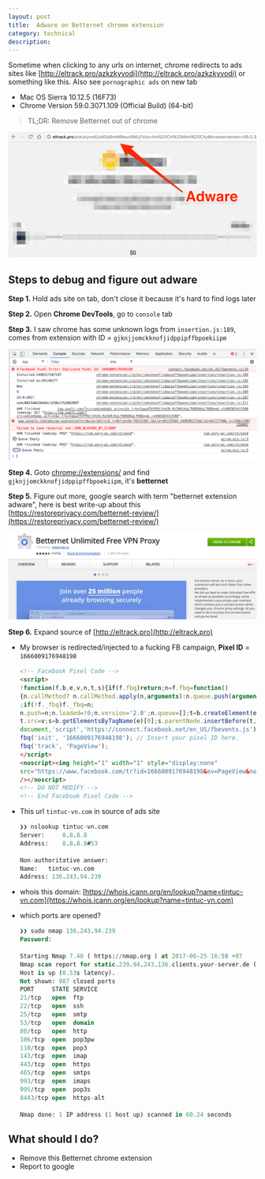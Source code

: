 ```yaml
---
layout: post
title:  Adware on Betternet chrome extension
category: technical 
description: 
---
```


Sometime when clicking to any urls on internet, chrome redirects to ads sites like [http://eltrack.pro/azkzkyvodi](http://eltrack.pro/azkzkyvodi) or something like this. Also see `pornographic ads` on new tab

- Mac OS Sierra 10.12.5 (16F73)
- Chrome Version 59.0.3071.109 (Official Build) (64-bit)

> TL;DR: Remove Betternet out of chrome

![](/assets/img/betternet-adware-links.png)

<!--description-->

## Steps to debug and figure out adware
**Step 1.** Hold ads site on tab, don't close it because it's hard to find logs later

**Step 2.** Open **Chrome DevTools**, go to `console` tab

**Step 3.** I saw chrome has some unknown logs from `insertion.js:189`, comes from extension with ID = `gjknjjomckknofjidppipffbpoekiipm`

![](/assets/img/betternet-adware-logs.png)

**Step 4.** Goto [chrome://extensions/](chrome://extensions/) and find `gjknjjomckknofjidppipffbpoekiipm`, it's **betternet**

**Step 5.** Figure out more, google search with term "betternet extension adware", here is best write-up about this [https://restoreprivacy.com/betternet-review/](https://restoreprivacy.com/betternet-review/)

![](/assets/img/betternet-adware.png)

**Step 6.** Expand source of [http://eltrack.pro](http://eltrack.pro)
- My browser is redirected/injected to a fucking FB campaign, **Pixel ID** = `1666009176948198`

    ```html
    <!-- Facebook Pixel Code -->
    <script>
    !function(f,b,e,v,n,t,s){if(f.fbq)return;n=f.fbq=function()
    {n.callMethod? n.callMethod.apply(n,arguments):n.queue.push(arguments)}
    ;if(!f._fbq)f._fbq=n;
    n.push=n;n.loaded=!0;n.version='2.0';n.queue=[];t=b.createElement(e);t.async=!0;
    t.src=v;s=b.getElementsByTagName(e)[0];s.parentNode.insertBefore(t,s)}(window,
    document,'script','https://connect.facebook.net/en_US/fbevents.js');
    fbq('init', '1666009176948198'); // Insert your pixel ID here.
    fbq('track', 'PageView');
    </script>
    <noscript><img height="1" width="1" style="display:none"
    src="https://www.facebook.com/tr?id=1666009176948198&ev=PageView&noscript=1"
    /></noscript>
    <!-- DO NOT MODIFY -->
    <!-- End Facebook Pixel Code -->
    ```

- This url `tintuc-vn.com` in source of ads site

    ```sql
    ❯❯ nslookup tintuc-vn.com
    Server:		8.8.8.8
    Address:	8.8.8.8#53

    Non-authoritative answer:
    Name:	tintuc-vn.com
    Address: 136.243.94.239
    ```

- whois this domain: [https://whois.icann.org/en/lookup?name=tintuc-vn.com](https://whois.icann.org/en/lookup?name=tintuc-vn.com)

- which ports are opened?

    ```sql
    ❯❯ sudo nmap 136.243.94.239
    Password:

    Starting Nmap 7.40 ( https://nmap.org ) at 2017-06-25 16:58 +07
    Nmap scan report for static.239.94.243.136.clients.your-server.de (136.243.94.239)
    Host is up (0.53s latency).
    Not shown: 987 closed ports
    PORT     STATE SERVICE
    21/tcp   open  ftp
    22/tcp   open  ssh
    25/tcp   open  smtp
    53/tcp   open  domain
    80/tcp   open  http
    106/tcp  open  pop3pw
    110/tcp  open  pop3
    143/tcp  open  imap
    443/tcp  open  https
    465/tcp  open  smtps
    993/tcp  open  imaps
    995/tcp  open  pop3s
    8443/tcp open  https-alt

    Nmap done: 1 IP address (1 host up) scanned in 60.24 seconds
    ```

## What should I do?
- Remove this Betternet chrome extension
- Report to google